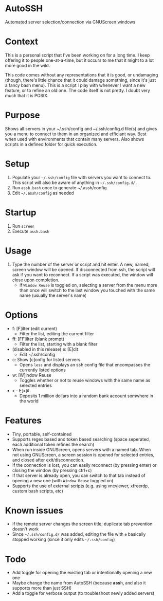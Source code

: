 # AutoSSH
Automated server selection/connection via GNUScreen windows

# Context
This is a personal script that I've been working on for a long time. I keep offering it to people one-at-a-time, but it occurs to me that it might to a lot more good in the wild.

This code comes without any representations that it is good, or undamaging (though, there's little chance that it could damage something, since it's just a fancy bash menu). This is a script I play with whenever I want a new feature, or to refine an old one. The code itself is not pretty. I doubt very much that it is POSIX.

# Purpose
Shows all servers in your ~/.ssh/config and ~/.ssh/config.d file(s) and gives you a menu to connect to them in an organized and efficiant way. Best when used with environments that contain many servers. Also shows scripts in a defined folder for quick execution.

# Setup

1. Populate your `~/.ssh/config` file with servers you want to connect to. This script will also be aware of anything in `~/.ssh/config.d/` .
1. Run `assh.bash` once to generate ~/.assh/config
1. Edit `~/.assh/config` as needed

# Startup

1. Run `screen`
1. Execute `assh.bash`

# Usage

1. Type the number of the server or script and hit enter. A new, named, screen window will be opened. If disconnected from ssh, the script will ask if you want to reconnect. If a script was executed, the window will close upon completion.
   * If `Window Reuse` is toggled on, selecting a server from the menu more than once will switch to the last window you touched with the same name (usually the server's name)

# Options

* f: [F]ilter (edit current)
  * Filter the list, editing the current filter 
* ff: [FF]ilter (blank prompt)
  * Filter the list, starting with a blank filter
* (disabled in this release) e: [E]dit
  * Edit ~/.ssh/config
* c: Show [c]onfig for listed servers
  * Opens `less` and displays an ssh config file that encompasses the currently listed options
* w: [W]indow Reuse
  * Toggles whether or not to reuse windows with the same name as selected entries
* x - E[x]it
  * Deposits 1 million dollars into a random bank account somwhere in the world


# Features
* Tiny, portable, self-contained
* Supports regex based and token based searching (space seperated, each additional token refines the search)
* When run inside GNUScreen, opens servers with a named tab. When not using GNUScreen, a screen session is opened for selected entries, and closed after exit/disconnection.
* If the connection is lost, you can easily reconnect (by pressing enter) or closing the window (by pressing ctrl+c)
* If that server is already open, you can switch to that tab instead of opening a new one (with `Window Reuse` toggled on)
* Supports the use of external scripts (e.g. using vncviewer, xfreerdp, custom bash scripts, etc)

# Known issues
* If the remote server changes the screen title, duplicate tab prevention doesn't work
* Since `~/.ssh/config.d/` was added, editing the file with `e` basically stopped working (since it only edits `~/.ssh/config`)

# Todo
* Add toggle for opening the existing tab or intentionally opening a new one
* Maybe change the name from AutoSSH (because **ass**h, and also it supports more than just SSH)
* Add a toggle for verbose output (to troubleshoot newly added servers)
